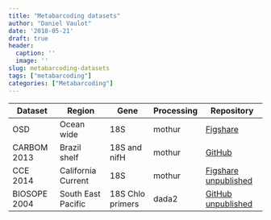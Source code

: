 ```yaml
---
title: "Metabarcoding datasets"
author: "Daniel Vaulot"
date: '2018-05-21'
draft: true
header:
  caption: ''
  image: ''
slug: metabarcoding-datasets
tags: ["metabarcoding"]
categories: ["Metabarcoding"]
---
```


| Dataset | Region | Gene | Processing | Repository |
| --- | --- | --- | --- | --- |
| OSD | Ocean wide | 18S | mothur | [Figshare](https://figshare.com/articles/Comparison_of_coastal_phytoplankton_composition_estimated_from_the_V4_and_V9_regions_of_18S_rRNA_gene_with_a_focus_on_Chlorophyta/4252646) |
| CARBOM 2013 | Brazil shelf | 18S and nifH | mothur | [GitHub](https://github.com/vaulot/Ribeiro_CARBOM_ISME_2018) |
| CCE 2014 | California Current | 18S | mothur | [Figshare unpublished](https://figshare.com/s/a37291764f6ebb3cf9a1) |
| BIOSOPE 2004 | South East Pacific | 18S Chlo primers| dada2 | [GitHub unpublished](https://github.com/vaulot/metabarcodes_BIOSOPE_2013) |
